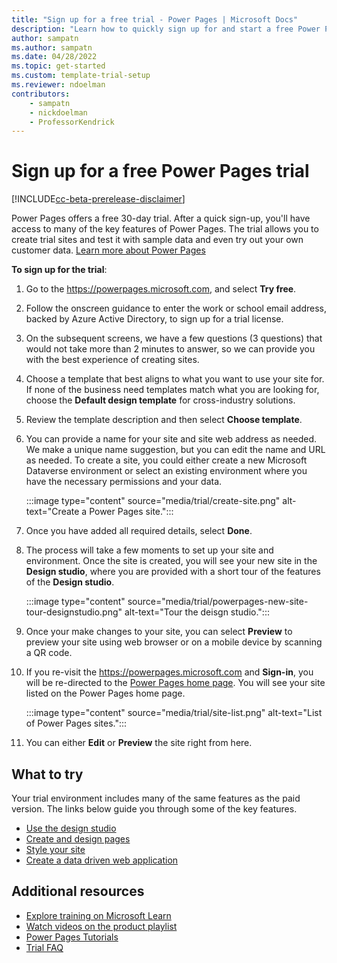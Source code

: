 ```yaml
---
title: "Sign up for a free trial - Power Pages | Microsoft Docs"
description: "Learn how to quickly sign up for and start a free Power Pages trial. Explore the app with tours and videos, and find additional learning resources."
author: sampatn
ms.author: sampatn
ms.date: 04/28/2022
ms.topic: get-started
ms.custom: template-trial-setup 
ms.reviewer: ndoelman
contributors:
    - sampatn
    - nickdoelman
    - ProfessorKendrick
---
```


# Sign up for a free Power Pages trial

[!INCLUDE[cc-beta-prerelease-disclaimer](../includes/cc-beta-prerelease-disclaimer.md)]

Power Pages offers a free 30-day trial. After a quick sign-up, you'll have access to many of the key features  of Power Pages. The trial allows you to create trial sites and test it with sample data and even try out your own customer data. [Learn more about Power Pages](../introduction.md)

**To sign up for the trial**:

1. Go to the https://powerpages.microsoft.com, and select **Try free**.

2. Follow the onscreen guidance to enter the work or school email address, backed by Azure Active Directory, to sign up for a trial license. 

3. On the subsequent screens, we have a few questions (3 questions) that would not take more than 2 minutes to answer, so we can provide you with the best experience of creating sites.

4. Choose a template that best aligns to what you want to use your site for. If none of the business need templates match what you are looking for, choose the **Default design template** for cross-industry solutions.

5. Review the template description and then select **Choose template**.

6. You can provide a name for your site and site web address as needed. We make a unique name suggestion, but you can edit the name and URL as needed. To create a site, you could either create a new Microsoft Dataverse environment or select an existing environment where you have the necessary permissions and your data.

    :::image type="content" source="media/trial/create-site.png" alt-text="Create a Power Pages site.":::

7. Once you have added all required details, select **Done**.

8. The process will take a few moments to set up your site and environment. Once the site is created, you will see your new site in the **Design studio**, where you are provided with a short tour of the features of the **Design studio**.

    :::image type="content" source="media/trial/powerpages-new-site-tour-designstudio.png" alt-text="Tour the deisgn studio.":::

9. Once your make changes to your site, you can select **Preview** to preview your site using web browser or on a mobile device by scanning a QR code. 

10. If you re-visit the https://powerpages.microsoft.com and **Sign-in**, you will be re-directed to the [Power Pages home page](https://make.powerpages.microsoft.com). You will see your site listed on the Power Pages home page.

    :::image type="content" source="media/trial/site-list.png" alt-text="List of Power Pages sites.":::

11. You can either **Edit** or **Preview** the site right from here. 

## What to try

Your trial environment includes many of the same features as the paid version. The links below guide you through some of the key features.

- [Use the design studio](use-design-studio.md)
- [Create and design pages](first-page.md)
- [Style your site](style-site.md)
- [Create a data driven web application](what-is-dataverse.md)

## Additional resources

- [Explore training on Microsoft Learn](/learn/browse/?terms=power%20apps%20portals)
- [Watch videos on the product playlist](../training-videos/index.md)
- [Power Pages Tutorials](tutorial-overview.md)
- [Trial FAQ](trial-faq.md)

